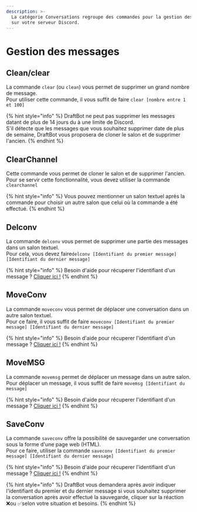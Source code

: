 ```yaml
---
description: >-
  La catégorie Conversations regroupe des commandes pour la gestion des messages
  sur votre serveur Discord.
---
```


# Gestion des messages

## Clean/clear <a id="clear"></a>

La commande `clear` \(ou `clean`\) vous permet de supprimer un grand nombre de message.   
Pour utiliser cette commande, il vous suffit de faire `clear [nombre entre 1 et 100]`

{% hint style="info" %}
DraftBot ne peut pas supprimer les messages datant de plus de 14 jours du à une limite de Discord.  
S'il détecte que les messages que vous souhaitez supprimer date de plus de semaine, DraftBot vous proposera de cloner le salon et de supprimer l'ancien. 
{% endhint %}

## ClearChannel

Cette commande vous permet de cloner le salon et de supprimer l'ancien.   
Pour se servir cette fonctionnalité, vous devez utiliser la commande `clearchannel`

{% hint style="info" %}
Vous pouvez mentionner un salon textuel après la commande pour choisir un autre salon que celui où la commande a été effectué.
{% endhint %}

## Delconv

La commande `delconv` vous permet de supprimer une partie des messages dans un salon textuel.  
Pour cela, vous devez faire`delconv [Identifiant du premier message] [Identifiant du dernier message]` 

{% hint style="info" %}
Besoin d'aide pour récuperer l'identifiant d'un message ? [Cliquer ici !](../autres/recuperer-un-identifiant.md#message)
{% endhint %}

## MoveConv

La commande `moveconv` vous permet de déplacer une conversation dans un autre salon textuel.  
Pour ce faire, il vous suffit de faire `moveconv [Identifiant du premier message] [Identifiant du dernier message]`

{% hint style="info" %}
Besoin d'aide pour récuperer l'identifiant d'un message ? [Cliquer ici !](../autres/recuperer-un-identifiant.md#message)
{% endhint %}

## MoveMSG

La commande `movemsg` permet de déplacer un message dans un autre salon.  
Pour déplacer un message, il vous suffit de faire `movemsg [Identifiant du message]`

{% hint style="info" %}
Besoin d'aide pour récuperer l'identifiant d'un message ? [Cliquer ici !](../autres/recuperer-un-identifiant.md#message)
{% endhint %}

## SaveConv

La commande `saveconv` offre la possibilité de sauvegarder une conversation sous la forme d'une page web \(HTML\).   
Pour ce faire, utiliser la commande `saveconv [Identifiant du premier message] [Identifiant du dernier message]`

{% hint style="info" %}
Besoin d'aide pour récuperer l'identifiant d'un message ? [Cliquer ici !](../autres/recuperer-un-identifiant.md#message)
{% endhint %}

{% hint style="info" %}
DraftBot vous demandera après avoir indiquer l'identifiant du premier et du dernier message si vous souhaitez supprimer la conversation après avoir effectué la sauvegarde, cliquer sur la réaction ❌ou ✅selon votre situation et besoins.
{% endhint %}

